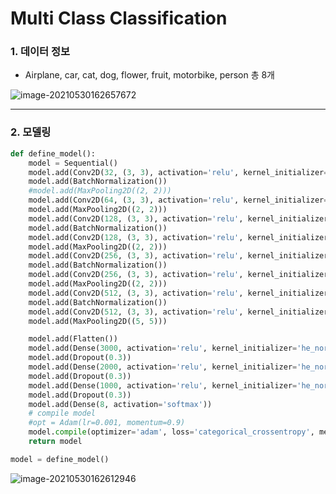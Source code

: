 # Multi Class Classification

### 1. 데이터 정보

- Airplane, car, cat, dog, flower, fruit, motorbike, person 총 8개

![image-20210530162657672](C:\Users\user\AppData\Roaming\Typora\typora-user-images\image-20210530162657672.png)

---

### 2. 모델링

```python
def define_model():
    model = Sequential()
    model.add(Conv2D(32, (3, 3), activation='relu', kernel_initializer='he_normal', padding='same', input_shape=(200, 200, 3)))
    model.add(BatchNormalization())
    #model.add(MaxPooling2D((2, 2)))
    model.add(Conv2D(64, (3, 3), activation='relu', kernel_initializer='he_normal', padding='same'))
    model.add(MaxPooling2D((2, 2)))
    model.add(Conv2D(128, (3, 3), activation='relu', kernel_initializer='he_normal', padding='same'))
    model.add(BatchNormalization())
    model.add(Conv2D(128, (3, 3), activation='relu', kernel_initializer='he_normal', padding='same'))
    model.add(MaxPooling2D((2, 2)))
    model.add(Conv2D(256, (3, 3), activation='relu', kernel_initializer='he_normal', padding='same'))
    model.add(BatchNormalization())
    model.add(Conv2D(256, (3, 3), activation='relu', kernel_initializer='he_normal', padding='same'))
    model.add(MaxPooling2D((2, 2)))
    model.add(Conv2D(512, (3, 3), activation='relu', kernel_initializer='he_normal', padding='same'))
    model.add(BatchNormalization())
    model.add(Conv2D(512, (3, 3), activation='relu', kernel_initializer='he_normal', padding='same'))
    model.add(MaxPooling2D((5, 5)))

    model.add(Flatten())
    model.add(Dense(3000, activation='relu', kernel_initializer='he_normal'))
    model.add(Dropout(0.3))
    model.add(Dense(2000, activation='relu', kernel_initializer='he_normal'))
    model.add(Dropout(0.3))
    model.add(Dense(1000, activation='relu', kernel_initializer='he_normal'))
    model.add(Dropout(0.3))
    model.add(Dense(8, activation='softmax'))
    # compile model
    #opt = Adam(lr=0.001, momentum=0.9)
    model.compile(optimizer='adam', loss='categorical_crossentropy', metrics=['accuracy'])
    return model

model = define_model()
```

![image-20210530162612946](C:\Users\user\AppData\Roaming\Typora\typora-user-images\image-20210530162612946.png)

